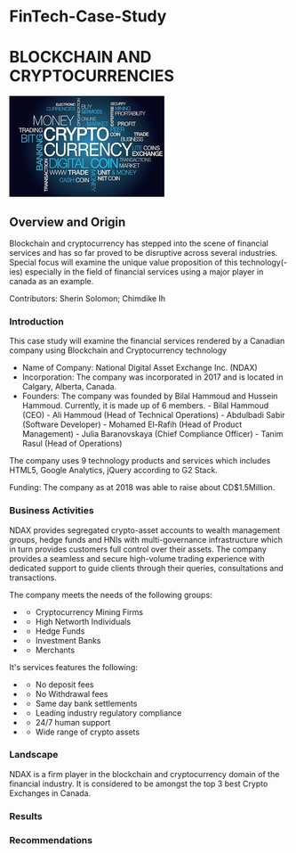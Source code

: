 # FinTech-Case-Study
# BLOCKCHAIN AND CRYPTOCURRENCIES
![Blockchain_Cryptocurrency](./CCYBCN.jfif)
## Overview and Origin
Blockchain and cryptocurrency has stepped into the scene of financial services and has so far proved to be disruptive across several industries. Special focus will examine the unique value proposition of this technology(-ies) especially in the field of financial services using a major player in canada as an example. 

Contributors: Sherin Solomon; Chimdike Ih

### Introduction
This case study will examine the financial services rendered by a Canadian company using Blockchain and Cryptocurrency technology
- Name of Company: National Digital Asset Exchange Inc. (NDAX)
- Incorporation: The company was incorporated in 2017 and is located in Calgary, Alberta, Canada.
- Founders: The company was founded by Bilal Hammoud and Hussein Hammoud. Currently, it is made up of 6 members.
          -  Bilal Hammoud (CEO)
          -  Ali Hammoud (Head of Technical Operations)
          -  Abdulbadi Sabir (Software Developer)
          -  Mohamed El-Rafih (Head of Product Management)
          -  Julia Baranovskaya (Chief Compliance Officer)
          -  Tanim Rasul (Head of Operations)

The company uses 9 technology products and services which includes HTML5, Google Analytics, jQuery according to G2 Stack.

Funding: The company as at 2018 was able to raise about CD$1.5Million.

### Business Activities
NDAX provides segregated crypto-asset accounts to wealth management groups, hedge funds and HNIs with multi-governance infrastructure which in turn provides customers full control over their assets. The company provides a seamless and secure high-volume trading experience with dedicated support to guide clients through their queries, consultations and transactions.

The company meets the needs of the following groups:
 - - Cryptocurrency Mining Firms
 - - High Networth Individuals
 - - Hedge Funds
 - - Investment Banks
 - - Merchants

 It's services features the following:
- - No deposit fees
- - No Withdrawal fees
- - Same day bank settlements
- - Leading industry regulatory compliance
- - 24/7 human support
- - Wide range of crypto assets

### Landscape
NDAX is a firm player in the blockchain and cryptocurrency domain of the financial industry. It is considered to be amongst the top 3 best Crypto Exchanges in Canada.

### Results


### Recommendations